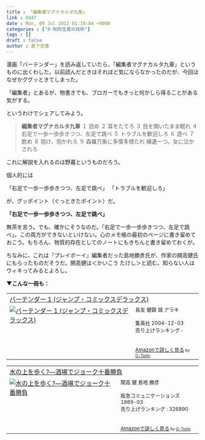 ```yaml
---
title : 「編集者マグナカルタ九章」
link : 8447
date : Mon, 09 Jul 2012 01:19:04 +0000
categories : ["0-知的生産の技術"]
tags : []
draft : false
author : 倉下忠憲
---
```


漫画「バーテンダー」を読み返していたら、「編集者マグナカルタ九章」というものに出くわした。以前読んだときはそれほど気にならなかったのだが、今回はなぜかググッときてしまった。

「編集者」とあるが、物書きでも、ブロガーでもきっと何かしら得ることがある気がする。

というわけでシェアしてみよう。

<blockquote>
<strong>編集者マグナカルタ九章</strong>
１ 読め
２ 耳をたてろ
３ 目を開いたまま眠れ
４ 右足で一歩一歩歩きつつ、左足で跳べ
５ トラブルを歓迎しろ
６ 遊べ
７ 飲め
８ 抱け、抱かれろ
９ 森羅万象に多情多恨たれ
補遺一つ。女に泣かされろ
</blockquote>

これに解説を入れるのは野暮というものだろう。

個人的には

「右足で一歩一歩歩きつつ、左足で跳べ」
「トラブルを歓迎しろ」

が、グッポイント（ぐっときたポイント）だ。

<strong>「右足で一歩一歩歩きつつ、左足で跳べ」</strong>

無茶を言う。でも、確かにそうなのだ。「右足で一歩一歩歩きつつ、左足で跳べ」。この両方ができないといけない。心のメモ帳の最初のページに書き留めておこう。もちろん、物質的存在としてのノートにもきちんと書き留めておくが。

ちなみに、これは『プレイボーイ』編集者だった島地勝彦氏が、作家の開高健氏にもらったものだそうだ。開高健は＜かいこう たけし＞と読む。知らない人はウィキってみるとよろし。

<strong>▼こんな一冊も：</strong>
<table  border="0" cellpadding="5"><tr><td colspan="2"><a href="http://www.amazon.co.jp/%E3%83%90%E3%83%BC%E3%83%86%E3%83%B3%E3%83%80%E3%83%BC-1-%E3%82%B8%E3%83%A3%E3%83%B3%E3%83%97%E3%83%BB%E3%82%B3%E3%83%9F%E3%83%83%E3%82%AF%E3%82%B9%E3%83%87%E3%83%A9%E3%83%83%E3%82%AF%E3%82%B9-%E9%95%B7%E5%8F%8B-%E5%81%A5%E7%AF%A9/dp/4088594541%3FSubscriptionId%3D15SMZCTB9V8NGR2TW082%26tag%3Drashita1000-22%26linkCode%3Dxm2%26camp%3D2025%26creative%3D165953%26creativeASIN%3D4088594541" target="_blank">バーテンダー 1 (ジャンプ・コミックスデラックス)</a><img src="http://www.assoc-amazon.jp/e/ir?t=rashita1000-22&l=ur2&o=9" width="1" height="1" style="border: none;" alt="" /></td></tr><tr><td valign="top"><a href="http://www.amazon.co.jp/%E3%83%90%E3%83%BC%E3%83%86%E3%83%B3%E3%83%80%E3%83%BC-1-%E3%82%B8%E3%83%A3%E3%83%B3%E3%83%97%E3%83%BB%E3%82%B3%E3%83%9F%E3%83%83%E3%82%AF%E3%82%B9%E3%83%87%E3%83%A9%E3%83%83%E3%82%AF%E3%82%B9-%E9%95%B7%E5%8F%8B-%E5%81%A5%E7%AF%A9/dp/4088594541%3FSubscriptionId%3D15SMZCTB9V8NGR2TW082%26tag%3Drashita1000-22%26linkCode%3Dxm2%26camp%3D2025%26creative%3D165953%26creativeASIN%3D4088594541" target="_blank"><img src="http://ecx.images-amazon.com/images/I/21C622CTXVL._SL160_.jpg" border="0" alt="バーテンダー 1 (ジャンプ・コミックスデラックス)" /></a></td><td valign="top"><font size="-1">長友 健篩 城 アラキ <br /><br />集英社  2004-12-03<br />売り上げランキング : <br /><br /><br /><a href="http://www.amazon.co.jp/%E3%83%90%E3%83%BC%E3%83%86%E3%83%B3%E3%83%80%E3%83%BC-1-%E3%82%B8%E3%83%A3%E3%83%B3%E3%83%97%E3%83%BB%E3%82%B3%E3%83%9F%E3%83%83%E3%82%AF%E3%82%B9%E3%83%87%E3%83%A9%E3%83%83%E3%82%AF%E3%82%B9-%E9%95%B7%E5%8F%8B-%E5%81%A5%E7%AF%A9/dp/4088594541%3FSubscriptionId%3D15SMZCTB9V8NGR2TW082%26tag%3Drashita1000-22%26linkCode%3Dxm2%26camp%3D2025%26creative%3D165953%26creativeASIN%3D4088594541" target="_blank">Amazonで詳しく見る</a></font><font size="-2"> by <a href="http://www.goodpic.com/mt/aws/index.html" >G-Tools</a></font></td></tr></table>

<table  border="0" cellpadding="5"><tr><td colspan="2"><a href="http://www.amazon.co.jp/%E6%B0%B4%E3%81%AE%E4%B8%8A%E3%82%92%E6%AD%A9%E3%81%8F-%E2%80%95%E9%85%92%E5%A0%B4%E3%81%A7%E3%82%B8%E3%83%A7%E3%83%BC%E3%82%AF%E5%8D%81%E7%95%AA%E5%8B%9D%E8%B2%A0-%E9%96%8B%E9%AB%98-%E5%81%A5/dp/4484892022%3FSubscriptionId%3D15SMZCTB9V8NGR2TW082%26tag%3Drashita1000-22%26linkCode%3Dxm2%26camp%3D2025%26creative%3D165953%26creativeASIN%3D4484892022" target="_blank">水の上を歩く?―酒場でジョーク十番勝負</a><img src="http://www.assoc-amazon.jp/e/ir?t=rashita1000-22&l=ur2&o=9" width="1" height="1" style="border: none;" alt="" /></td></tr><tr><td valign="top"><a href="http://www.amazon.co.jp/%E6%B0%B4%E3%81%AE%E4%B8%8A%E3%82%92%E6%AD%A9%E3%81%8F-%E2%80%95%E9%85%92%E5%A0%B4%E3%81%A7%E3%82%B8%E3%83%A7%E3%83%BC%E3%82%AF%E5%8D%81%E7%95%AA%E5%8B%9D%E8%B2%A0-%E9%96%8B%E9%AB%98-%E5%81%A5/dp/4484892022%3FSubscriptionId%3D15SMZCTB9V8NGR2TW082%26tag%3Drashita1000-22%26linkCode%3Dxm2%26camp%3D2025%26creative%3D165953%26creativeASIN%3D4484892022" target="_blank"><img src="" border="0" alt="水の上を歩く?―酒場でジョーク十番勝負" /></a></td><td valign="top"><font size="-1">開高 健 島地 勝彦 <br /><br />阪急コミュニケーションズ  1989-03<br />売り上げランキング : 326890<br /><br /><br /><a href="http://www.amazon.co.jp/%E6%B0%B4%E3%81%AE%E4%B8%8A%E3%82%92%E6%AD%A9%E3%81%8F-%E2%80%95%E9%85%92%E5%A0%B4%E3%81%A7%E3%82%B8%E3%83%A7%E3%83%BC%E3%82%AF%E5%8D%81%E7%95%AA%E5%8B%9D%E8%B2%A0-%E9%96%8B%E9%AB%98-%E5%81%A5/dp/4484892022%3FSubscriptionId%3D15SMZCTB9V8NGR2TW082%26tag%3Drashita1000-22%26linkCode%3Dxm2%26camp%3D2025%26creative%3D165953%26creativeASIN%3D4484892022" target="_blank">Amazonで詳しく見る</a></font><font size="-2"> by <a href="http://www.goodpic.com/mt/aws/index.html" >G-Tools</a></font></td></tr></table>
